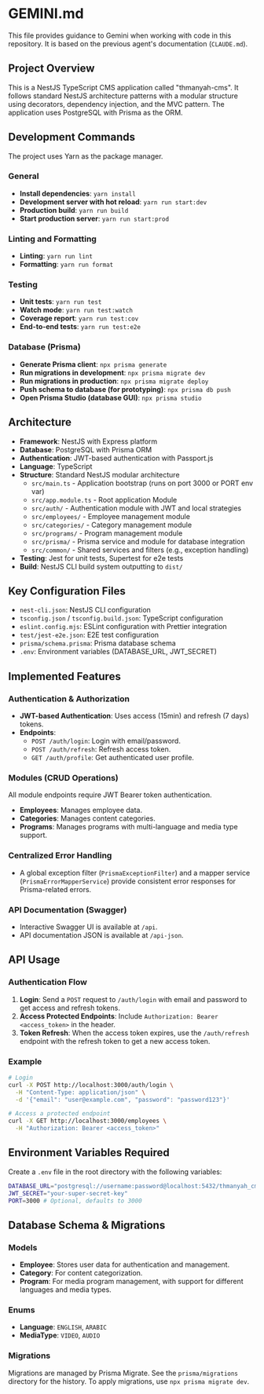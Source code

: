 # GEMINI.md

This file provides guidance to Gemini when working with code in this repository. It is based on the previous agent's documentation (`CLAUDE.md`).

## Project Overview

This is a NestJS TypeScript CMS application called "thmanyah-cms". It follows standard NestJS architecture patterns with a modular structure using decorators, dependency injection, and the MVC pattern. The application uses PostgreSQL with Prisma as the ORM.

## Development Commands

The project uses Yarn as the package manager.

### General
- **Install dependencies**: `yarn install`
- **Development server with hot reload**: `yarn run start:dev`
- **Production build**: `yarn run build`
- **Start production server**: `yarn run start:prod`

### Linting and Formatting
- **Linting**: `yarn run lint`
- **Formatting**: `yarn run format`

### Testing
- **Unit tests**: `yarn run test`
- **Watch mode**: `yarn run test:watch`
- **Coverage report**: `yarn run test:cov`
- **End-to-end tests**: `yarn run test:e2e`

### Database (Prisma)
- **Generate Prisma client**: `npx prisma generate`
- **Run migrations in development**: `npx prisma migrate dev`
- **Run migrations in production**: `npx prisma migrate deploy`
- **Push schema to database (for prototyping)**: `npx prisma db push`
- **Open Prisma Studio (database GUI)**: `npx prisma studio`

## Architecture

- **Framework**: NestJS with Express platform
- **Database**: PostgreSQL with Prisma ORM
- **Authentication**: JWT-based authentication with Passport.js
- **Language**: TypeScript
- **Structure**: Standard NestJS modular architecture
  - `src/main.ts` - Application bootstrap (runs on port 3000 or PORT env var)
  - `src/app.module.ts` - Root application Module
  - `src/auth/` - Authentication module with JWT and local strategies
  - `src/employees/` - Employee management module
  - `src/categories/` - Category management module
  - `src/programs/` - Program management module
  - `src/prisma/` - Prisma service and module for database integration
  - `src/common/` - Shared services and filters (e.g., exception handling)
- **Testing**: Jest for unit tests, Supertest for e2e tests
- **Build**: NestJS CLI build system outputting to `dist/`

## Key Configuration Files

- `nest-cli.json`: NestJS CLI configuration
- `tsconfig.json` / `tsconfig.build.json`: TypeScript configuration
- `eslint.config.mjs`: ESLint configuration with Prettier integration
- `test/jest-e2e.json`: E2E test configuration
- `prisma/schema.prisma`: Prisma database schema
- `.env`: Environment variables (DATABASE_URL, JWT_SECRET)

## Implemented Features

### Authentication & Authorization
- **JWT-based Authentication**: Uses access (15min) and refresh (7 days) tokens.
- **Endpoints**:
  - `POST /auth/login`: Login with email/password.
  - `POST /auth/refresh`: Refresh access token.
  - `GET /auth/profile`: Get authenticated user profile.

### Modules (CRUD Operations)
All module endpoints require JWT Bearer token authentication.
- **Employees**: Manages employee data.
- **Categories**: Manages content categories.
- **Programs**: Manages programs with multi-language and media type support.

### Centralized Error Handling
- A global exception filter (`PrismaExceptionFilter`) and a mapper service (`PrismaErrorMapperService`) provide consistent error responses for Prisma-related errors.

### API Documentation (Swagger)
- Interactive Swagger UI is available at `/api`.
- API documentation JSON is available at `/api-json`.

## API Usage

### Authentication Flow
1.  **Login**: Send a `POST` request to `/auth/login` with email and password to get access and refresh tokens.
2.  **Access Protected Endpoints**: Include `Authorization: Bearer <access_token>` in the header.
3.  **Token Refresh**: When the access token expires, use the `/auth/refresh` endpoint with the refresh token to get a new access token.

### Example
```bash
# Login
curl -X POST http://localhost:3000/auth/login \
  -H "Content-Type: application/json" \
  -d '{"email": "user@example.com", "password": "password123"}'

# Access a protected endpoint
curl -X GET http://localhost:3000/employees \
  -H "Authorization: Bearer <access_token>"
```

## Environment Variables Required

Create a `.env` file in the root directory with the following variables:

```bash
DATABASE_URL="postgresql://username:password@localhost:5432/thmanyah_cms"
JWT_SECRET="your-super-secret-key"
PORT=3000 # Optional, defaults to 3000
```

## Database Schema & Migrations

### Models
- **Employee**: Stores user data for authentication and management.
- **Category**: For content categorization.
- **Program**: For media program management, with support for different languages and media types.

### Enums
- **Language**: `ENGLISH`, `ARABIC`
- **MediaType**: `VIDEO`, `AUDIO`

### Migrations
Migrations are managed by Prisma Migrate. See the `prisma/migrations` directory for the history. To apply migrations, use `npx prisma migrate dev`.